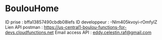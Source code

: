 # BoulouHome

ID prise : bffa13857490cbdb08lefs
ID developpeur : -Nlm405kvoyi-rOmfyIZ
Lien API postman : https://us-central1-boulou-functions-for-devs.cloudfunctions.net
Email access API : eddy.celestin.raf@gmail.com
